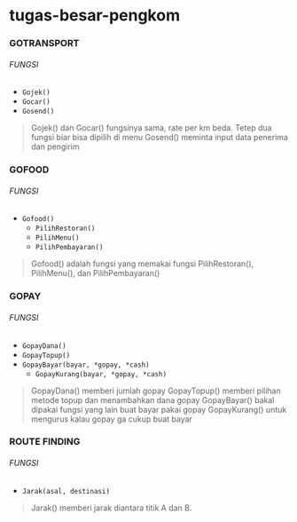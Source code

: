 # tugas-besar-pengkom

### GOTRANSPORT
###### FUNGSI
- `Gojek()`
- `Gocar()`
- `Gosend()`

> Gojek() dan Gocar() fungsinya sama, rate per km beda. Tetep dua fungsi biar bisa dipilih di menu
> Gosend() meminta input data penerima dan pengirim

### GOFOOD
###### FUNGSI
- `Gofood()`
  -  `PilihRestoran()`
  -  `PilihMenu()`
  -  `PilihPembayaran()`
  
> Gofood() adalah fungsi yang memakai fungsi PilihRestoran(), PilihMenu(), dan PilihPembayaran()
 
###  GOPAY
###### FUNGSI
- `GopayDana()`
- `GopayTopup()`
- `GopayBayar(bayar, *gopay, *cash)`
  - `GopayKurang(bayar, *gopay, *cash)`
  
> GopayDana() memberi jumlah gopay 
> GopayTopup() memberi pilihan metode topup dan menambahkan dana gopay
> GopayBayar() bakal dipakai fungsi yang lain buat bayar pakai gopay
> GopayKurang() untuk mengurus kalau gopay ga cukup buat bayar 

### ROUTE FINDING
###### FUNGSI
- `Jarak(asal, destinasi)`

> Jarak() memberi jarak diantara titik A dan B. 



